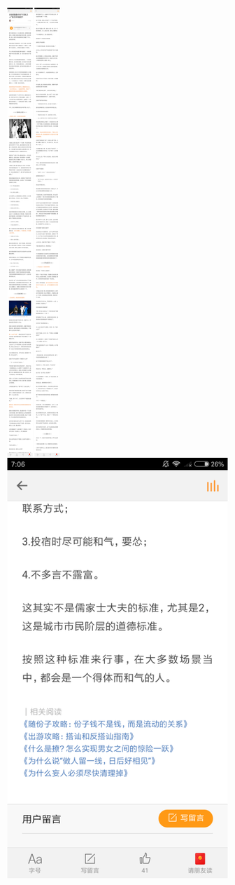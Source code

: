 ![](../../images/2017年10月/GX1007京剧里最好的“行路之人”是怎样做的？.png)
![](../../images/2017年10月/GX1007京剧里最好的“行路之人”是怎样做的？2.png)
![](../../images/2017年10月/GX1007京剧里最好的“行路之人”是怎样做的？3.png)
